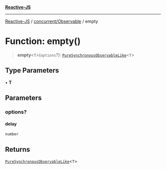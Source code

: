[**Reactive-JS**](../../../README.md)

***

[Reactive-JS](../../../README.md) / [concurrent/Observable](../README.md) / empty

# Function: empty()

> **empty**\<`T`\>(`options`?): [`PureSynchronousObservableLike`](../../interfaces/PureSynchronousObservableLike.md)\<`T`\>

## Type Parameters

• **T**

## Parameters

### options?

#### delay

`number`

## Returns

[`PureSynchronousObservableLike`](../../interfaces/PureSynchronousObservableLike.md)\<`T`\>
